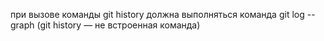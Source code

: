 при вызове команды git history должна выполняться команда git log --graph (git history — не встроенная команда)
